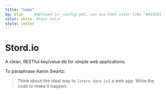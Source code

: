 ```yaml
---
title: "home"
bg: blue     #defined in _config.yml, can use html color like '#010101'
color: white  #text color
style: center
---
```


# Stord.io
A clean, RESTful key/value db for simple web applications.

To paraphrase Aaron Swartz:

> Think about the ideal way to `[store data in]` a web app. Write the code to make it happen.
